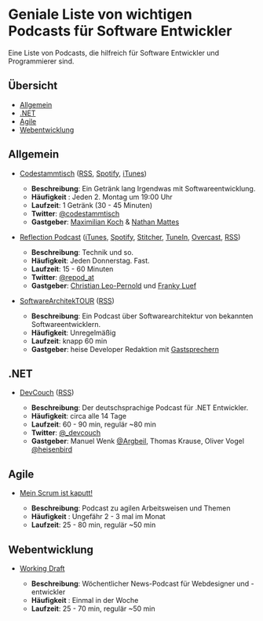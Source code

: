 # Geniale Liste von wichtigen Podcasts für Software Entwickler

Eine Liste von Podcasts, die hilfreich für Software Entwickler und Programmierer sind.

## Übersicht

* [Allgemein](#allgemein)
* [.NET](#net)
* [Agile](#agile)
* [Webentwicklung](#webentwicklung)


## Allgemein

* [Codestammtisch](https://codestammtis.ch) ([RSS](https://codestammtis.ch/feed/mp3/), [Spotify](https://open.spotify.com/show/1q3dDiYvXHcMaDFopGt3Mh), [iTunes](https://itunes.apple.com/ch/podcast/codestammtisch/id1410854302?l=en&mt=2))

  * **Beschreibung**: Ein Getränk lang Irgendwas mit Softwareentwicklung.
  * **Häufigkeit** : Jeden 2. Montag um 19:00 Uhr
  * **Laufzeit**: 1 Getränk (30 - 45 Minuten)
  * **Twitter**: [@codestammtisch](https://twitter.com/codestammtisch)
  * **Gastgeber**: [Maximilian Koch](https://twitter.com/tschaka1904) & [Nathan Mattes](https://twitter.com/zeitschlag)
  
* [Reflection Podcast](https://repod.at) ([iTunes](https://itunes.apple.com/at/podcast/reflection-podcast-der-podcast-mit-franky-und-christian/id1436854408?mt=2), [Spotify](https://open.spotify.com/show/3hgik8ffwDNNbyt6JO6JCa), [Stitcher](https://www.stitcher.com/podcast/reflection-podcast-der-podcast-mit-franky-und-christian-auf?refid=stpr), [TuneIn](http://tun.in/pjavp), [Overcast](https://overcast.fm/itunes1436854408/reflection-podcast-der-podcast-mit-franky-und-christian-auf-gschert), [RSS](https://repod.at/feed))

  * **Beschreibung**: Technik und so.
  * **Häufigkeit**: Jeden Donnerstag. Fast.
  * **Laufzeit**: 15 - 60 Minuten
  * **Twitter**: [@repod_at](https://twitter.com/repod_at)
  * **Gastgeber**: [Christian Leo-Pernold](https://twitter.com/mazedlx) und [Franky Luef](https://twitter.com/federic0green)
  
* [SoftwareArchitekTOUR](https://www.heise.de/developer/SoftwareArchitekTOUR-4076349.html) ([RSS](https://www.heise.de/developer/rss/podcast-softwarearchitektour.rss))
  
  * **Beschreibung**: Ein Podcast über Softwarearchitektur von bekannten Softwareentwicklern.
  * **Häufigkeit**: Unregelmäßig
  * **Laufzeit**: knapp 60 min
  * **Gastgeber**: heise Developer Redaktion mit [Gastsprechern](https://www.heise.de/developer/SoftwareArchitekTOUR-4076983.html)

## .NET

* [DevCouch](https://devcouch.de/) ([RSS](https://devcouch.de/podcast/feed/))

  * **Beschreibung**: Der deutschsprachige Podcast für .NET Entwickler.
  * **Häufigkeit**: circa alle 14 Tage
  * **Laufzeit**: 60 - 90 min, regulär ~80 min
  * **Twitter**: [@_devcouch](https://twitter.com/_devcouch)
  * **Gastgeber**: Manuel Wenk [@Argbeil](https://twitter.com/Argbeil), Thomas Krause, Oliver Vogel [@heisenbird](https://twitter.com/heisenbird)
  
## Agile

* [Mein Scrum ist kaputt!](https://meinscrumistkaputt.de/)

  * **Beschreibung**: Podcast zu agilen Arbeitsweisen und Themen 
  * **Häufigkeit** : Ungefähr 2 - 3 mal im Monat
  * **Laufzeit**: 25 - 80 min, regulär ~50 min

## Webentwicklung

* [Working Draft](https://workingdraft.de/)

  * **Beschreibung**: Wöchentlicher News-Podcast für Webdesigner und -entwickler
  * **Häufigkeit** : Einmal in der Woche
  * **Laufzeit**: 25 - 70 min, regulär ~50 min
